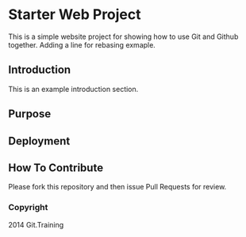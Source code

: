 # Starter Web Project

This is a simple website project for showing how to use Git and Github together. Adding a line for rebasing exmaple.

## Introduction

This is an example introduction section.

## Purpose

## Deployment

## How To Contribute

Please fork this repository and then issue Pull Requests for review.

### Copyright
2014 Git.Training